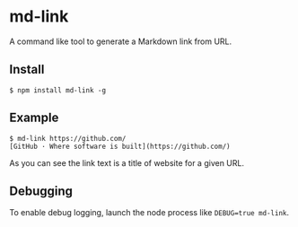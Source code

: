 # md-link

A command like tool to generate a Markdown link from URL.

## Install

```
$ npm install md-link -g
```

## Example

```
$ md-link https://github.com/
[GitHub · Where software is built](https://github.com/)
```

As you can see the link text is a title of website for a given URL.

## Debugging

To enable debug logging, launch the node process like `DEBUG=true md-link`.

